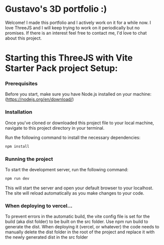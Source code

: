 # Gustavo's 3D portfolio :)

Welcome! I made this portfolio and I actively work on it for a while now. I love ThreeJS and I will keep trying to work on it periodically but no promises. If there is an interest feel free to contact me, I'd love to chat about this project.

# Starting this ThreeJS with Vite Starter Pack project Setup:
### Prerequisites
Before you start, make sure you have Node.js installed on your machine: (https://nodejs.org/en/download/)

### Installation
Once you've cloned or downloaded this project file to your local machine, navigate to this project directory in your terminal.

Run the following command to install the necessary dependencies:

``` bash
npm install
```
### Running the project
To start the development server, run the following command:

``` bash
npm run dev
```
This will start the server and open your default browser to your localhost. The site will reload automatically as you make changes to your code.

### When deploying to vercel...

To prevent errors in the automatic build, the vite config file is set for the build (aka dist folder) to be built on the src folder. Use npm run build to generate the dist. When deploying it (vercel, or whatever) the code needs to manually delete the dist folder in the root of the project and replace it with the newly generated dist in the src folder
